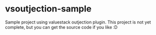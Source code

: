 vsoutjection-sample
===================

Sample project using valuestack outjection plugin. This project is not yet complete, but you can get the source code if you like :D
